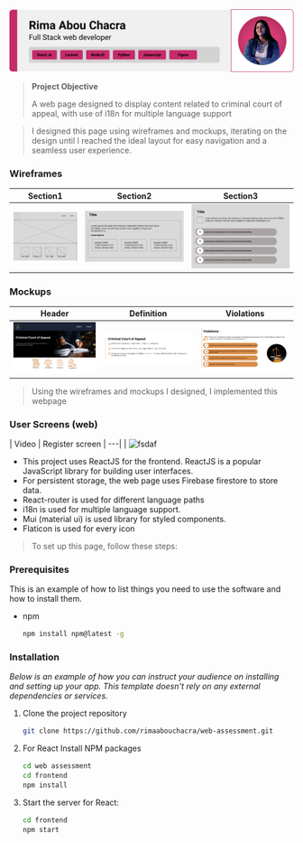 <img src="./readme/demo/Rima.png"/>

> <strong>Project Objective</strong>
>
> A web page designed to display content related to criminal court of appeal, with use of i18n for multiple language support

> I designed this page using wireframes and mockups, iterating on the design until I reached the ideal layout for easy navigation and a seamless user experience.

### Wireframes
| Section1  | Section2 |  Section3 
| ---| ---| ---| 
| ![Landing](./readme/demo/wireframe1.PNG) | ![fsdaf](./readme/demo/wireframe3.PNG) | ![fsdaf](./readme/demo/wireframe4.PNG) |

### Mockups
| Header  | Definition| Violations |
| ---| ---| ---|
| ![Landing](./readme/demo/mock1.PNG) | ![fsdaf](./readme/demo/mock2.PNG) | ![fsdaf](./readme/demo/mock3.PNG) |

> Using the wireframes and mockups I designed, I implemented this webpage

### User Screens (web)

| Video  | Register screen 
| ---| 
| ![fsdaf](./readme/demo/video.gif) 


- This project uses ReactJS for the frontend. ReactJS is a popular JavaScript library for building user interfaces.
- For persistent storage, the web page uses Firebase firestore to store data.
- React-router is used for different language paths
- i18n is used for multiple language support.
- Mui (material ui) is used library for styled components. 
- Flaticon is used for every icon


> To set up this page, follow these steps:

### Prerequisites

This is an example of how to list things you need to use the software and how to install them.
* npm
  ```sh
  npm install npm@latest -g
  ```

### Installation

_Below is an example of how you can instruct your audience on installing and setting up your app. This template doesn't rely on any external dependencies or services._

1. Clone the project repository
   ```sh
   git clone https://github.com/rimaabouchacra/web-assessment.git
   ```
2. For React Install NPM packages
   ```sh
   cd web assessment
   cd frontend
   npm install
   ```
3. Start the server for React:

   ```sh
   cd frontend
   npm start